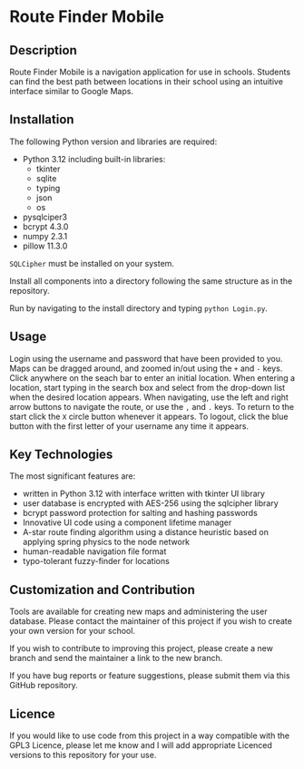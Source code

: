 # Route Finder Mobile

## Description

Route Finder Mobile is a navigation application for use in schools. Students can find the best path between locations in their school using an intuitive interface similar to Google Maps.

## Installation

The following Python version and libraries are required:
- Python 3.12 including built-in libraries: 
  - tkinter
  - sqlite 
  - typing 
  - json
  - os
- pysqlciper3
- bcrypt 4.3.0
- numpy 2.3.1
- pillow 11.3.0

`SQLCipher` must be installed on your system.

Install all components into a directory following the same structure as in the repository.

Run by navigating to the install directory and typing `python Login.py`.

## Usage

Login using the username and password that have been provided to you.
Maps can be dragged around, and zoomed in/out using the `+` and `-` keys.
Click anywhere on the seach bar to enter an initial location.
When entering a location, start typing in the search box and select from the drop-down list when the desired location appears.
When navigating, use the left and right arrow buttons to navigate the route, or use the `,` and `.` keys.
To return to the start click the `X` circle button whenever it appears.
To logout, click the blue button with the first letter of your username any time it appears.

## Key Technologies

The most significant features are:
- written in Python 3.12 with interface written with tkinter UI library
- user database is encrypted with AES-256 using the sqlcipher library
- bcrypt password protection for salting and hashing passwords
- Innovative UI code using a component lifetime manager
- A-star route finding algorithm using a distance heuristic based on applying spring physics to the node network
- human-readable navigation file format
- typo-tolerant fuzzy-finder for locations

## Customization and Contribution

Tools are available for creating new maps and administering the user database. Please contact the maintainer of this project if you wish to create your own version for your school.

If you wish to contribute to improving this project, please create a new branch and send the maintainer a link to the new branch.

If you have bug reports or feature suggestions, please submit them via this GitHub repository.

## Licence

If you would like to use code from this project in a way compatible with the GPL3 Licence, please let me know and I will add appropriate Licenced versions to this repository for your use.

